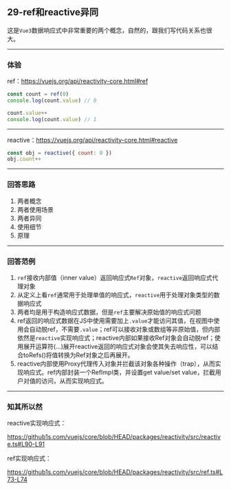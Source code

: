 ## 29-ref和reactive异同

这是`Vue3`数据响应式中非常重要的两个概念，自然的，跟我们写代码关系也很大。

---

### 体验

ref：https://vuejs.org/api/reactivity-core.html#ref

```js
const count = ref(0)
console.log(count.value) // 0

count.value++
console.log(count.value) // 1
```


---

reactive：https://vuejs.org/api/reactivity-core.html#reactive

```js
const obj = reactive({ count: 0 })
obj.count++
```

---

### 回答思路

1. 两者概念
2. 两者使用场景
3. 两者异同
4. 使用细节
5. 原理

---

### 回答范例

1. `ref`接收内部值（inner value）返回响应式`Ref`对象，`reactive`返回响应式代理对象
2. 从定义上看`ref`通常用于处理单值的响应式，`reactive`用于处理对象类型的数据响应式
3. 两者均是用于构造响应式数据，但是`ref`主要解决原始值的响应式问题
4. ref返回的响应式数据在JS中使用需要加上`.value`才能访问其值，在视图中使用会自动脱ref，不需要`.value`；ref可以接收对象或数组等非原始值，但内部依然是`reactive`实现响应式；reactive内部如果接收Ref对象会自动脱ref；使用展开运算符(...)展开reactive返回的响应式对象会使其失去响应性，可以结合toRefs()将值转换为Ref对象之后再展开。
5. reactive内部使用Proxy代理传入对象并拦截该对象各种操作（trap），从而实现响应式。ref内部封装一个RefImpl类，并设置get value/set value，拦截用户对值的访问，从而实现响应式。

---

### 知其所以然

reactive实现响应式：

https://github1s.com/vuejs/core/blob/HEAD/packages/reactivity/src/reactive.ts#L90-L91

ref实现响应式：

https://github1s.com/vuejs/core/blob/HEAD/packages/reactivity/src/ref.ts#L73-L74